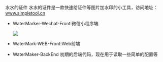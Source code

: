 水水的证件
水水的证件是一款快速给证件等图片加水印的小工具，访问地址：www.simpletool.cn

- WaterMarker-Wechat-Front:微信小程序端

    ![](http://7xrsyo.com1.z0.glb.clouddn.com/2018-01-05-gh_8710fc406671_430.jpg)

- WaterMark-WEB-Front:Web前端
- WaterMaker-BackEnd 初期的后端代码，现在用于读取一些简单的配置等